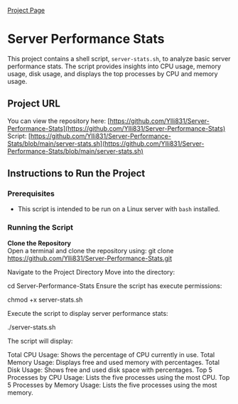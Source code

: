 [Project Page](https://github.com/Ylli831/Server-Performance-Stats)
# Server Performance Stats

This project contains a shell script, `server-stats.sh`, to analyze basic server performance stats. The script provides insights into CPU usage, memory usage, disk usage, and displays the top processes by CPU and memory usage.

## Project URL

You can view the repository here: [https://github.com/Ylli831/Server-Performance-Stats](https://github.com/Ylli831/Server-Performance-Stats)
Script: [https://github.com/Ylli831/Server-Performance-Stats/blob/main/server-stats.sh](https://github.com/Ylli831/Server-Performance-Stats/blob/main/server-stats.sh)

## Instructions to Run the Project

### Prerequisites
- This script is intended to be run on a Linux server with `bash` installed.

### Running the Script

**Clone the Repository**  
Open a terminal and clone the repository using:
git clone https://github.com/Ylli831/Server-Performance-Stats.git

Navigate to the Project Directory
Move into the directory:

cd Server-Performance-Stats
Ensure the script has execute permissions:

chmod +x server-stats.sh

Execute the script to display server performance stats:

./server-stats.sh

The script will display:

Total CPU Usage: Shows the percentage of CPU currently in use.
Total Memory Usage: Displays free and used memory with percentages.
Total Disk Usage: Shows free and used disk space with percentages.
Top 5 Processes by CPU Usage: Lists the five processes using the most CPU.
Top 5 Processes by Memory Usage: Lists the five processes using the most memory.
